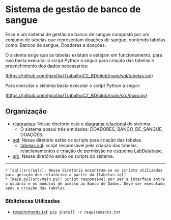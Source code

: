 # Sistema de gestão de banco de sangue

Esse é um sistema de gestão de banco de sangue composto por um conjunto de tabelas que representam doações de sangue, contendo tabelas como: Bancos de sangue, Doadores e doações. 

O sistema exige que as tabelas existam e estejam em funcionamento, para isso basta executar o script Python a seguir para criação das tabelas e preenchimento dos dados necessarios:

(https://github.com/lgsn0w/TrabalhoC2_BD/blob/main/sql/tabelas.sql)

Para executar o sistema basta executar o script Python a seguir:

(https://github.com/lgsn0w/TrabalhoC2_BD/blob/main/src/main.py)

## Organização
- [diagramas](diagramas): Nesse diretório está o [diagrama relacional](https://github.com/lgsn0w/TrabalhoC2_BD/blob/main/diagramas/DIAGRAMA_RELACIONAL_BANCO_DE_SANGUE.pdf) do sistema.
    * O sistema possui três entidades: DOADORES, BANCO_DE_SANGUE, DOAÇÕES. 
- [sql](sql): Nesse diretório estão os scripts para criação das tabelas.
    * [tabelas.sql](sql/tabelas.sql): script responsável pela criação das tabelas, relacionamentos e criação de permissão no esquema LabDatabase.
- [src](main): Nesse diretório estão os scripts do sistema.
      
------------------------------------------------------------------------------------------------------------------------------

    * [sql](src/sql/): Nesse diretório encontram-se os scripts utilizados para geração dos relatórios a partir da [tabelas.sql]    
    * [main.py](src/main.py): Script responsável por ser a interface entre o usuário e os módulos de acesso ao Banco de Dados. Deve ser executado após a criação das tabelas.

### Bibliotecas Utilizadas
- [requirements.txt](src/requirements.txt): `pip install -r requirements.txt`
